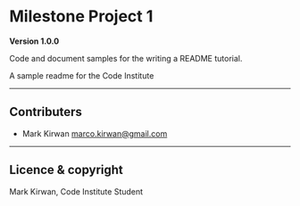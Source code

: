 # Milestone Project 1

**Version 1.0.0**

Code and document samples for the writing a README tutorial.

A sample readme for the Code Institute

---

## Contributers
- Mark Kirwan <marco.kirwan@gmail.com>

---

## Licence & copyright

Mark Kirwan, Code Institute Student